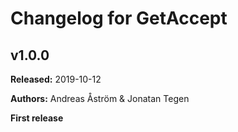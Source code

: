 # Changelog for GetAccept

## v1.0.0

**Released:** 2019-10-12

**Authors:** Andreas Åström & Jonatan Tegen

**First release**

